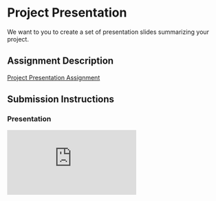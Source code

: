 # Project Presentation
We want to you to create a set of presentation slides summarizing your project.

## Assignment Description
[Project Presentation Assignment](https://education.launchcode.org/liftoff/assignments/project-presentation/)

## Submission Instructions

### Presentation
![Presentation PDF](https://github.com/sweetk/liftoff-assignments/blob/master/P6-Project_Presentation/LiftOff%20Presentation.pdf)
